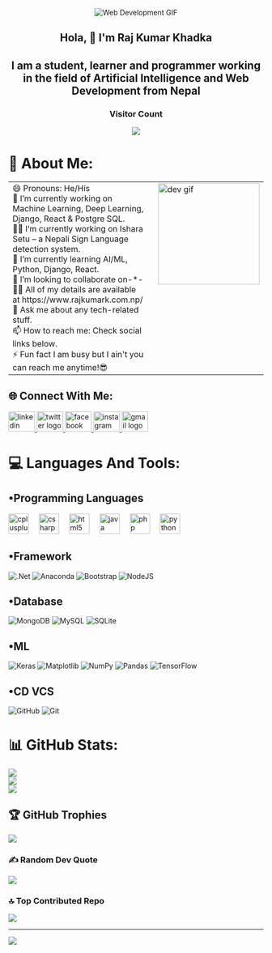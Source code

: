 <p align="center">
  <img src="https://smartcourses.io/wp-content/uploads/2023/10/web-development-idea.jpg" alt="Web Development GIF" />
</p>


## <div align="center"> Hola, 👋 I'm Raj Kumar Khadka </div>
## <div align="center"> I am a student, learner and programmer working in the field of Artificial Intelligence and Web Development from Nepal </div>
 <h3 align="center">Visitor Count</h3>

<p align="center">
  <img src="https://profile-counter.glitch.me/RajkumarKhadka/count.svg?" />
</p>


# 💫 About Me:
<table>
  <tr>
    <td style="vertical-align: top; padding-right: 20px;">
      😄 Pronouns: He/His<br>
      🔭 I’m currently working on Machine Learning, Deep Learning, Django, React & Postgre SQL.<br>
      👨‍💻 I’m currently working on Ishara Setu – a Nepali Sign Language detection system.<br>
      🌱 I’m currently learning AI/ML, Python, Django, React.<br>
      🤝 I’m looking to collaborate on-*-<br>
      👨‍💻 All of my details are available at https://www.rajkumark.com.np/ <br>
      💬 Ask me about any tech-related stuff.<br>
      📫 How to reach me: Check social links below.<br>
      ⚡ Fun fact I am busy but I ain't you can reach me anytime!😎
    </td>
    <td style="vertical-align: top;">
      <img height="200" src="https://i.pinimg.com/originals/81/17/8b/81178b47a8598f0c81c4799f2cdd4057.gif" alt="dev gif" />
    </td>
  </tr>
</table>

## 🌐 Connect With Me:
<div align="left">
  <a href="https://www.linkedin.com/in/raj-kumar-khadka/" target="_blank">
    <img src="https://raw.githubusercontent.com/maurodesouza/profile-readme-generator/master/src/assets/icons/social/linkedin/default.svg" width="52" height="40" alt="linkedin logo"  />
  </a>
  <a href="https://x.com/rajkhadka_" target="_blank">
    <img src="https://raw.githubusercontent.com/maurodesouza/profile-readme-generator/master/src/assets/icons/social/twitter/default.svg" width="52" height="40" alt="twitter logo"  />
  </a>
  <a href="https://www.facebook.com/rajkumar.khadka.90475/" target="_blank">
    <img src="https://raw.githubusercontent.com/maurodesouza/profile-readme-generator/master/src/assets/icons/social/facebook/default.svg" width="52" height="40" alt="facebook logo"  />
  </a>
  <a href="https://www.instagram.com/raj_kumar_khadka_/" target="_blank">
    <img src="https://raw.githubusercontent.com/maurodesouza/profile-readme-generator/master/src/assets/icons/social/instagram/default.svg" width="52" height="40" alt="instagram logo"  />
  </a>
  <a href="rajkumarkd01@gmail.com" target="_blank">
    <img src="https://raw.githubusercontent.com/maurodesouza/profile-readme-generator/master/src/assets/icons/social/gmail/default.svg" width="52" height="40" alt="gmail logo"  />
  </a>
</div>

# 💻 Languages And Tools:
## •Programming Languages 
<div align="left">
  <img src="https://cdn.jsdelivr.net/gh/devicons/devicon/icons/cplusplus/cplusplus-original.svg" height="40" alt="cplusplus logo"  />
  <img width="12" />
  <img src="https://cdn.jsdelivr.net/gh/devicons/devicon/icons/csharp/csharp-original.svg" height="40" alt="csharp logo"  />
  <img width="12" />
  <img src="https://cdn.jsdelivr.net/gh/devicons/devicon/icons/html5/html5-original.svg" height="40" alt="html5 logo"  />
  <img width="12" />
  <img src="https://cdn.jsdelivr.net/gh/devicons/devicon/icons/java/java-original.svg" height="40" alt="java logo"  />
  <img width="12" />
  <img src="https://cdn.jsdelivr.net/gh/devicons/devicon/icons/php/php-original.svg" height="40" alt="php logo"  />
  <img width="12" />
  <img src="https://cdn.jsdelivr.net/gh/devicons/devicon/icons/python/python-original.svg" height="40" alt="python logo"  />
</div>

<!--## •Hosting
![Cloudflare](https://img.shields.io/badge/Cloudflare-F38020?style=for-the-badge&logo=Cloudflare&logoColor=white) <div align="left">
  <img src="https://cdn.jsdelivr.net/gh/devicons/devicon/icons/googlecloud/googlecloud-original.svg" height="40" alt="googlecloud logo"  />
</div>-->

## •Framework
![.Net](https://img.shields.io/badge/.NET-5C2D91?style=for-the-badge&logo=.net&logoColor=white) ![Anaconda](https://img.shields.io/badge/Anaconda-%2344A833.svg?style=for-the-badge&logo=anaconda&logoColor=white) ![Bootstrap](https://img.shields.io/badge/bootstrap-%238511FA.svg?style=for-the-badge&logo=bootstrap&logoColor=white) ![NodeJS](https://img.shields.io/badge/node.js-6DA55F?style=for-the-badge&logo=node.js&logoColor=white)
<!--## •Server
![Apache Maven](https://img.shields.io/badge/Apache%20Maven-C71A36?style=for-the-badge&logo=Apache%20Maven&logoColor=white) -->
## •Database
![MongoDB](https://img.shields.io/badge/MongoDB-%234ea94b.svg?style=for-the-badge&logo=mongodb&logoColor=white) ![MySQL](https://img.shields.io/badge/mysql-4479A1.svg?style=for-the-badge&logo=mysql&logoColor=white) ![SQLite](https://img.shields.io/badge/sqlite-%2307405e.svg?style=for-the-badge&logo=sqlite&logoColor=white)
<!--## •Design
![Adobe](https://img.shields.io/badge/adobe-%23FF0000.svg?style=for-the-badge&logo=adobe&logoColor=white) ![Adobe Photoshop](https://img.shields.io/badge/adobe%20photoshop-%2331A8FF.svg?style=for-the-badge&logo=adobe%20photoshop&logoColor=white) ![Canva](https://img.shields.io/badge/Canva-%2300C4CC.svg?style=for-the-badge&logo=Canva&logoColor=white)-->
## •ML
![Keras](https://img.shields.io/badge/Keras-%23D00000.svg?style=for-the-badge&logo=Keras&logoColor=white) ![Matplotlib](https://img.shields.io/badge/Matplotlib-%23ffffff.svg?style=for-the-badge&logo=Matplotlib&logoColor=black) ![NumPy](https://img.shields.io/badge/numpy-%23013243.svg?style=for-the-badge&logo=numpy&logoColor=white) ![Pandas](https://img.shields.io/badge/pandas-%23150458.svg?style=for-the-badge&logo=pandas&logoColor=white) ![TensorFlow](https://img.shields.io/badge/TensorFlow-%23FF6F00.svg?style=for-the-badge&logo=TensorFlow&logoColor=white) 
## •CD VCS
![GitHub](https://img.shields.io/badge/github-%23121011.svg?style=for-the-badge&logo=github&logoColor=white) ![Git](https://img.shields.io/badge/git-%23F05033.svg?style=for-the-badge&logo=git&logoColor=white) 
# 📊 GitHub Stats:
![](https://github-readme-stats.vercel.app/api?username=RajkumarKhadka&theme=dark&hide_border=false&include_all_commits=false&count_private=false)<br/>
![](https://nirzak-streak-stats.vercel.app/?user=RajkumarKhadka&theme=dark&hide_border=false)<br/>
![](https://github-readme-stats.vercel.app/api/top-langs/?username=RajkumarKhadka&theme=dark&hide_border=false&include_all_commits=false&count_private=false&layout=compact)

## 🏆 GitHub Trophies
![](https://github-profile-trophy.vercel.app/?username=RajkumarKhadka&theme=radical&no-frame=false&no-bg=true&margin-w=4)

### ✍️ Random Dev Quote
![](https://quotes-github-readme.vercel.app/api?type=horizontal&theme=radical)

### 🔝 Top Contributed Repo
![](https://github-contributor-stats.vercel.app/api?username=RajkumarKhadka&limit=5&theme=dark&combine_all_yearly_contributions=true)

---
[![](https://visitcount.itsvg.in/api?id=RajkumarKhadka&icon=0&color=0)](https://visitcount.itsvg.in)

<!-- Proudly created with GPRM ( https://gprm.itsvg.in ) -->
